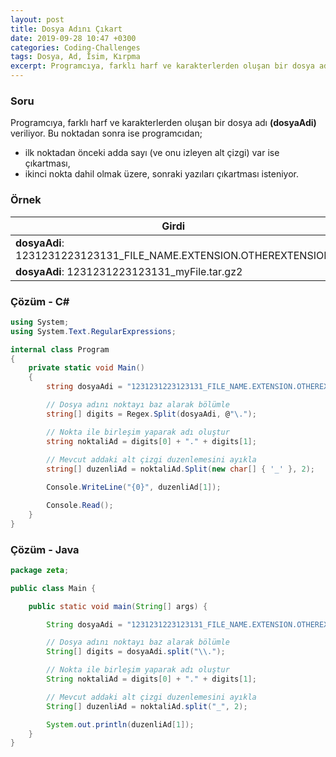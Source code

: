 ```yaml
---
layout: post
title: Dosya Adını Çıkart
date: 2019-09-28 10:47 +0300
categories: Coding-Challenges
tags: Dosya, Ad, İsim, Kırpma
excerpt: Programcıya, farklı harf ve karakterlerden oluşan bir dosya adı (dosyaAdi) veriliyor. Bu noktadan sonra ise programcıdan;
---
```

### Soru
Programcıya, farklı harf ve karakterlerden oluşan bir dosya adı **(dosyaAdi)** veriliyor. Bu noktadan sonra ise programcıdan;

* ilk noktadan önceki adda sayı (ve onu izleyen alt çizgi) var ise çıkartması,
* ikinci nokta dahil olmak üzere, sonraki yazıları çıkartması isteniyor.

### Örnek

| Girdi                                                             | Çıktı                          |
|-------------------------------------------------------------------|--------------------------------|
| **dosyaAdi**: 1231231223123131_FILE_NAME.EXTENSION.OTHEREXTENSION | **Sonuç**: FILE_NAME.EXTENSION |
| **dosyaAdi**: 1231231223123131_myFile.tar.gz2                     | **Sonuç**: myFile.tar          |

### Çözüm - C#
```csharp
using System;
using System.Text.RegularExpressions;

internal class Program
{
    private static void Main()
    {
        string dosyaAdi = "1231231223123131_FILE_NAME.EXTENSION.OTHEREXTENSION";

        // Dosya adını noktayı baz alarak bölümle
        string[] digits = Regex.Split(dosyaAdi, @"\.");

        // Nokta ile birleşim yaparak adı oluştur
        string noktaliAd = digits[0] + "." + digits[1];
        
        // Mevcut addaki alt çizgi duzenlemesini ayıkla
        string[] duzenliAd = noktaliAd.Split(new char[] { '_' }, 2);

        Console.WriteLine("{0}", duzenliAd[1]);

        Console.Read();
    }
}
```

### Çözüm - Java
```java
package zeta;

public class Main {

    public static void main(String[] args) {

        String dosyaAdi = "1231231223123131_FILE_NAME.EXTENSION.OTHEREXTENSION";

        // Dosya adını noktayı baz alarak bölümle
        String[] digits = dosyaAdi.split("\\.");

        // Nokta ile birleşim yaparak adı oluştur
        String noktaliAd = digits[0] + "." + digits[1];

        // Mevcut addaki alt çizgi duzenlemesini ayıkla
        String[] duzenliAd = noktaliAd.split("_", 2);

        System.out.println(duzenliAd[1]);
    }
}
```
